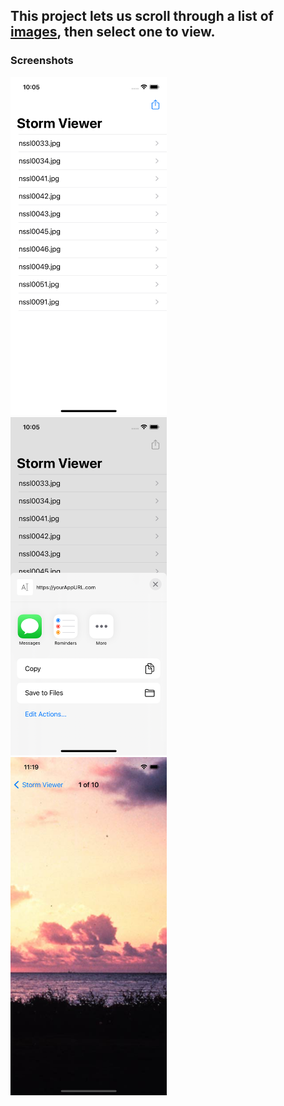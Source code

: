 ## This project lets us scroll through a list of [images](https://github.com/deathlezz/100-Days-of-Swift/tree/main/Project_1/Project1-Storm-Viewer/Content), then select one to view.

### Screenshots

<img src="https://github.com/deathlezz/100-Days-of-Swift/blob/main/01-Project1/Screenshots/Screenshot1.png" width=250> ‎ <img src="https://github.com/deathlezz/100-Days-of-Swift/blob/main/01-Project1/Screenshots/Screenshot2.png" width=250> ‎ <img src="https://github.com/deathlezz/100-Days-of-Swift/blob/main/01-Project1/Screenshots/Screenshot3.png" width=250>
